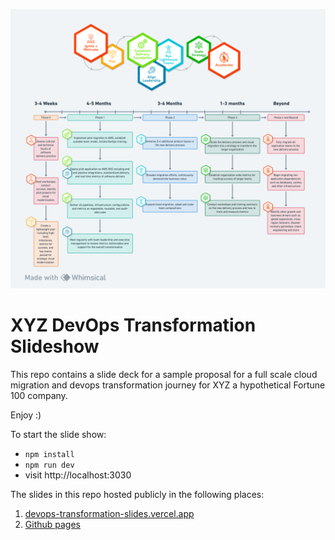 
![Overview](/public/Schedule.png)
# XYZ DevOps Transformation Slideshow

This repo contains a slide deck for a sample proposal for a full scale cloud migration and devops transformation journey for XYZ a hypothetical Fortune 100 company. 

Enjoy :) 

To start the slide show:

- `npm install`
- `npm run dev`
- visit http://localhost:3030

The slides in this repo hosted publicly in the following places:
1. [devops-transformation-slides.vercel.app](devops-transformation-slides.vercel.app)
2. [Github pages](https://thephillipsequation.github.io/devops-transformation-slides/)

